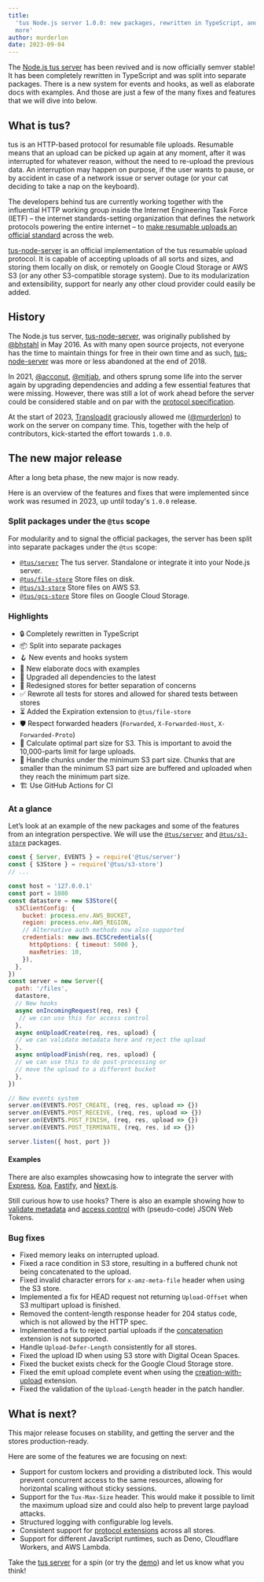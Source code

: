 ```yaml
---
title:
  'tus Node.js server 1.0.0: new packages, rewritten in TypeScript, and much
  more'
author: murderlon
date: 2023-09-04
---
```


The [Node.js tus server](https://github.com/tus/tus-node-server) has been
revived and is now officially semver stable! It has been completely rewritten in
TypeScript and was split into separate packages. There is a new system for
events and hooks, as well as elaborate docs with examples. And those are just a
few of the many fixes and features that we will dive into below.

## What is tus?

tus is an HTTP-based protocol for resumable file uploads. Resumable means that
an upload can be picked up again at any moment, after it was interrupted for
whatever reason, without the need to re-upload the previous data. An
interruption may happen on purpose, if the user wants to pause, or by accident
in case of a network issue or server outage (or your cat deciding to take a nap
on the keyboard).

The developers behind tus are currently working together with the influential
HTTP working group inside the Internet Engineering Task Force (IETF) – the
internet standards-setting organization that defines the network protocols
powering the entire internet – to
[make resumable uploads an official standard](https://tus.io/blog/2023/08/09/resumable-uploads-ietf)
across the web.

[tus-node-server][] is an official implementation of the tus resumable upload
protocol. It is capable of accepting uploads of all sorts and sizes, and storing
them locally on disk, or remotely on Google Cloud Storage or AWS S3 (or any
other S3-compatible storage system). Due to its modularization and
extensibility, support for nearly any other cloud provider could easily be
added.

## History

The Node.js tus server, [tus-node-server][], was originally published by
[@bhstahl][] in May 2016. As with many open source projects, not everyone has
the time to maintain things for free in their own time and as such,
[tus-node-server][] was more or less abandoned at the end of 2018.

In 2021, [@acconut][], [@mitjab][], and others sprung some life into the server
again by upgrading dependencies and adding a few essential features that were
missing. However, there was still a lot of work ahead before the server could be
considered stable and on par with the [protocol specification][].

At the start of 2023, [Transloadit][] graciously allowed me ([@murderlon][]) to
work on the server on company time. This, together with the help of
contributors, kick-started the effort towards `1.0.0`.

## The new major release

After a long beta phase, the new major is now ready.

Here is an overview of the features and fixes that were implemented since work
was resumed in 2023, up until today's `1.0.0` release.

### Split packages under the `@tus` scope

For modularity and to signal the official packages, the server has been split
into separate packages under the `@tus` scope:

- [`@tus/server`][] The tus server. Standalone or integrate it into your Node.js
  server.
- [`@tus/file-store`][] Store files on disk.
- [`@tus/s3-store`][] Store files on AWS S3.
- [`@tus/gcs-store`][] Store files on Google Cloud Storage.

### Highlights

- 🔒 Completely rewritten in TypeScript
- 📦 Split into separate packages
- 🪝 New events and hooks system
- 📝 New elaborate docs with examples
- 🚢 Upgraded all dependencies to the latest
- 🔄 Redesigned stores for better separation of concerns
- ✅ Rewrote all tests for stores and allowed for shared tests between stores
- ⏳ Added the Expiration extension to `@tus/file-store`
- 🛡 Respect forwarded headers (`Forwarded`, `X-Forwarded-Host`,
  `X-Forwarded-Proto`)
- 🧮 Calculate optimal part size for S3. This is important to avoid the
  10,000-parts limit for large uploads.
- 🧩 Handle chunks under the minimum S3 part size. Chunks that are smaller than
  the minimum S3 part size are buffered and uploaded when they reach the minimum
  part size.
- 🏗 Use GitHub Actions for CI

### At a glance

Let’s look at an example of the new packages and some of the features from an
integration perspective. We will use the [`@tus/server`][] and
[`@tus/s3-store`][] packages.

```js
const { Server, EVENTS } = require('@tus/server')
const { S3Store } = require('@tus/s3-store')
// ...

const host = '127.0.0.1'
const port = 1080
const datastore = new S3Store({
  s3ClientConfig: {
    bucket: process.env.AWS_BUCKET,
    region: process.env.AWS_REGION,
    // Alternative auth methods now also supported
    credentials: new aws.ECSCredentials({
      httpOptions: { timeout: 5000 },
      maxRetries: 10,
    }),
  },
})
const server = new Server({
  path: '/files',
  datastore,
  // New hooks
  async onIncomingRequest(req, res) {
   // we can use this for access control
  },
  async onUploadCreate(req, res, upload) {
  // we can validate metadata here and reject the upload
  },
  async onUploadFinish(req, res, upload) {
  // we can use this to do post-processing or
  // move the upload to a different bucket
  },
})

// New events system
server.on(EVENTS.POST_CREATE, (req, res, upload => {})
server.on(EVENTS.POST_RECEIVE, (req, res, upload => {})
server.on(EVENTS.POST_FINISH, (req, res, upload => {})
server.on(EVENTS.POST_TERMINATE, (req, res, id => {})

server.listen({ host, port })
```

#### Examples

There are also examples showcasing how to integrate the server with [Express][],
[Koa][], [Fastify][], and [Next.js][].

Still curious how to use hooks? There is also an example showing how to
[validate metadata][] and [access control][] with (pseudo-code) JSON Web Tokens.

### Bug fixes

- Fixed memory leaks on interrupted upload.
- Fixed a race condition in S3 store, resulting in a buffered chunk not being
  concatenated to the upload.
- Fixed invalid character errors for `x-amz-meta-file` header when using the S3
  store.
- Implemented a fix for HEAD request not returning `Upload-Offset` when S3
  multipart upload is finished.
- Removed the content-length response header for 204 status code, which is not
  allowed by the HTTP spec.
- Implemented a fix to reject partial uploads if the [concatenation][] extension
  is not supported.
- Handle `Upload-Defer-Length` consistently for all stores.
- Fixed the upload ID when using S3 store with Digital Ocean Spaces.
- Fixed the bucket exists check for the Google Cloud Storage store.
- Fixed the emit upload complete event when using the [creation-with-upload][]
  extension.
- Fixed the validation of the `Upload-Length` header in the patch handler.

## What is next?

This major release focuses on stability, and getting the server and the stores
production-ready.

Here are some of the features we are focusing on next:

- Support for custom lockers and providing a distributed lock. This would
  prevent concurrent access to the same resources, allowing for horizontal
  scaling without sticky sessions.
- Support for the `Tux-Max-Size` header. This would make it possible to limit
  the maximum upload size and could also help to prevent large payload attacks.
- Structured logging with configurable log levels.
- Consistent support for [protocol extensions][] across all stores.
- Support for different JavaScript runtimes, such as Deno, Cloudflare Workers,
  and AWS Lambda.

Take the [tus server][tus-node-server] for a spin (or try the
[demo](https://github.com/tus/tus-node-server#demos)) and let us know what you
think!

[tus-node-server]: https://github.com/tus/tus-node-server
[@mitjab]: https://github.com/mitjab
[@acconut]: https://github.com/acconut
[@bhstahl]: https://github.com/bhstahl
[@murderlon]: https://github.com/murderlon
[protocol specification]: https://tus.io/protocols/resumable-upload
[Transloadit]: https://transloadit.com/open-source
[`@tus/server`]:
  https://github.com/tus/tus-node-server/tree/main/packages/server
[`@tus/file-store`]:
  https://github.com/tus/tus-node-server/tree/main/packages/file-store
[`@tus/s3-store`]:
  https://github.com/tus/tus-node-server/tree/main/packages/s3-store
[`@tus/gcs-store`]:
  https://github.com/tus/tus-node-server/tree/main/packages/gcs-store
[creation-with-upload]:
  https://tus.io/protocols/resumable-upload.html#creation-with-upload
[concatenation]: https://tus.io/protocols/resumable-upload.html#concatenation
[tus-max-size]: https://tus.io/protocols/resumable-upload.html#max-size
[protocol extensions]:
  https://tus.io/protocols/resumable-upload#protocol-extensions
[Express]:
  https://github.com/tus/tus-node-server/tree/main/packages/server#example-integrate-tus-into-express
[Koa]:
  https://github.com/tus/tus-node-server/tree/main/packages/server#example-integrate-tus-into-koa
[Fastify]:
  https://github.com/tus/tus-node-server/tree/main/packages/server#example-integrate-tus-into-fastify
[Next.js]:
  https://github.com/tus/tus-node-server/tree/main/packages/server#example-integrate-tus-into-nextjs
[validate metadata]:
  https://github.com/tus/tus-node-server/tree/main/packages/server#example-validate-metadata-when-an-upload-is-created
[access control]:
  https://github.com/tus/tus-node-server/tree/main/packages/server#example-access-control
